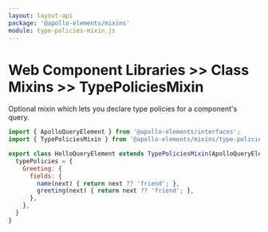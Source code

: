 ```yaml
---
layout: layout-api
package: '@apollo-elements/mixins'
module: type-policies-mixin.js
---
```

<!-- ----------------------------------------------------------------------------------------
     Welcome! This file includes automatically generated API documentation.
     To edit the docs that appear within, find the original source file under `packages/*`,
     corresponding to the package name and module in this YAML front-matter block.
     Thank you for your interest in Apollo Elements 😁
------------------------------------------------------------------------------------------ -->

# Web Component Libraries >> Class Mixins >> TypePoliciesMixin

Optional mixin which lets you declare type policies for a component's query.

```js
import { ApolloQueryElement } from '@apollo-elements/interfaces';
import { TypePoliciesMixin } from '@apollo-elements/mixins/type-policies-mixin';

export class HelloQueryElement extends TypePoliciesMixin(ApolloQueryElement) {
  typePolicies = {
    Greeting: {
      fields: {
        name(next) { return next ?? 'friend'; },
        greeting(next) { return next ?? 'friend'; },
      },
    },
  }
}
```
